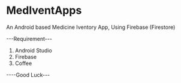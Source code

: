 # MedIventApps
An Android based Medicine Iventory App, Using Firebase (Firestore)

---Requirement---

1. Android Studio
2. Firebase
3. Coffee

----Good Luck---
